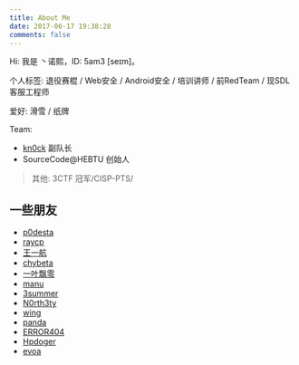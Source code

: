 ```yaml
---
title: About Me
date: 2017-06-17 19:38:28
comments: false
---
```



Hi:
我是 丶诺熙，ID: 5am3 [seɪm]。

个人标签: 退役赛棍 / Web安全 / Android安全 / 培训讲师 / 前RedTeam / 现SDL客服工程师

爱好: 滑雪 / 纸牌

Team: 

- [kn0ck](https://kctf.github.io/) 副队长
- SourceCode@HEBTU 创始人

> 其他: 3CTF 冠军/CISP-PTS/



## 一些朋友

- [p0desta](https://github.com/p0desta)
- [raycp](https://ray-cp.github.io/)
- [王一航](https://overflow.host/)
- [chybeta](https://chybeta.github.io/)
- [一叶飘零](http://skysec.top)
- [manu](http://www.cnblogs.com/manu18/)
- [3summer](https://github.com/3summer)
- [N0rth3ty](https://github.com/N0rth3)
- [wing](https://redteaming.net/)
- [panda](http://www.cnpanda.net/)
- [ERROR404](https://github.com/hebtuerror404)
- [Hpdoger](https://hpdoger.cn/)
- [evoa](https://evoa.me/)
